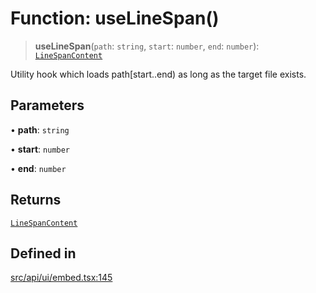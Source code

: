 # Function: useLineSpan()

> **useLineSpan**(`path`: `string`, `start`: `number`, `end`: `number`): [`LineSpanContent`](../type-aliases/LineSpanContent.md)

Utility hook which loads path[start..end) as long as the target file exists.

## Parameters

• **path**: `string`

• **start**: `number`

• **end**: `number`

## Returns

[`LineSpanContent`](../type-aliases/LineSpanContent.md)

## Defined in

[src/api/ui/embed.tsx:145](https://github.com/blacksmithgu/datacore/blob/68b5529e5bdbcee81e7112d11ecb8c7d40cbb0f2/src/api/ui/embed.tsx#L145)
